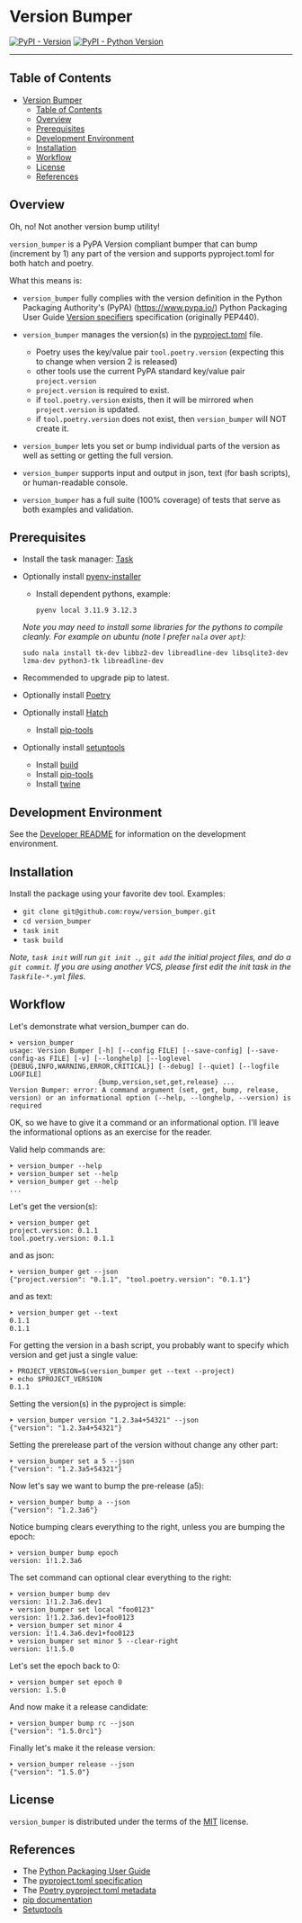 <!--
SPDX-FileCopyrightText: 2024 Roy Wright
SPDX-License-Identifier: MIT
-->

# Version Bumper

[![PyPI - Version](https://img.shields.io/pypi/v/version_bumper.svg)](https://pypi.org/project/version_bumper)
[![PyPI - Python Version](https://img.shields.io/pypi/pyversions/version_bumper.svg)](https://pypi.org/project/version_bumper)

---

## Table of Contents

<!-- TOC -->

- [Version Bumper](#version-bumper)
  - [Table of Contents](#table-of-contents)
  - [Overview](#overview)
  - [Prerequisites](#prerequisites)
  - [Development Environment](#development-environment)
  - [Installation](#installation)
  - [Workflow](#workflow)
  - [License](#license)
  - [References](#references)
  <!-- TOC -->

## Overview

Oh, no! Not another version bump utility!

`version_bumper` is a PyPA Version compliant bumper that can bump (increment
by 1) any part of the version and supports pyproject.toml for both hatch and
poetry.

What this means is:

- `version_bumper` fully complies with the version definition in the Python
  Packaging Authority's (PyPA) (https://www.pypa.io/) Python Packaging User
  Guide
  [Version specifiers](https://packaging.python.org/en/latest/specifications/version-specifiers/#version-specifiers)
  specification (originally PEP440).

- `version_bumper` manages the version(s) in the
  [pyproject.toml](https://packaging.python.org/en/latest/specifications/pyproject-toml/#pyproject-toml-spec)
  file.

  - Poetry uses the key/value pair `tool.poetry.version` (expecting this to
    change when version 2 is released)
  - other tools use the current PyPA standard key/value pair `project.version`
  - `project.version` is required to exist.
  - if `tool.poetry.version` exists, then it will be mirrored when
    `project.version` is updated.
  - if `tool.poetry.version` does not exist, then `version_bumper` will NOT
    create it.

- `version_bumper` lets you set or bump individual parts of the version as well
  as setting or getting the full version.

- `version_bumper` supports input and output in json, text (for bash scripts),
  or human-readable console.

- `version_bumper` has a full suite (100% coverage) of tests that serve as both
  examples and validation.

## Prerequisites

- Install the task manager: [Task](https://taskfile.dev/)
- Optionally install [pyenv-installer](https://github.com/pyenv/pyenv-installer)

  - Install dependent pythons, example:

    `pyenv local 3.11.9 3.12.3`

  _Note you may need to install some libraries for the pythons to compile
  cleanly._ _For example on ubuntu (note I prefer `nala` over `apt`):_

  `sudo nala install tk-dev libbz2-dev libreadline-dev libsqlite3-dev lzma-dev python3-tk libreadline-dev`

- Recommended to upgrade pip to latest.
- Optionally install [Poetry](https://python-poetry.org/)
- Optionally install [Hatch](https://hatch.pypa.io/)
  - Install [pip-tools](https://pypi.org/project/pip-tools/)
- Optionally install [setuptools](https://setuptools.pypa.io/)
  - Install [build](https://build.pypa.io/)
  - Install [pip-tools](https://pypi.org/project/pip-tools/)
  - Install [twine](https://twine.readthedocs.io/)

## Development Environment

See the [Developer README](DEV-README.md) for information on the development
environment.

## Installation

Install the package using your favorite dev tool. Examples:

- `git clone git@github.com:royw/version_bumper.git`
- `cd version_bumper`
- `task init`
- `task build`

_Note, `task init` will run `git init .`, `git add` the initial project files,
and do a `git commit`. If you are using another VCS, please first edit the init
task in the `Taskfile-*.yml` files._

## Workflow

Let's demonstrate what version_bumper can do.

    ➤ version_bumper
    usage: Version Bumper [-h] [--config FILE] [--save-config] [--save-config-as FILE] [-v] [--longhelp] [--loglevel {DEBUG,INFO,WARNING,ERROR,CRITICAL}] [--debug] [--quiet] [--logfile LOGFILE]
                          {bump,version,set,get,release} ...
    Version Bumper: error: A command argument (set, get, bump, release, version) or an informational option (--help, --longhelp, --version) is required

OK, so we have to give it a command or an informational option. I'll leave the
informational options as an exercise for the reader.

Valid help commands are:

    ➤ version_bumper --help
    ➤ version_bumper set --help
    ➤ version_bumper get --help
    ...

Let's get the version(s):

    ➤ version_bumper get
    project.version: 0.1.1
    tool.poetry.version: 0.1.1

and as json:

    ➤ version_bumper get --json
    {"project.version": "0.1.1", "tool.poetry.version": "0.1.1"}

and as text:

    ➤ version_bumper get --text
    0.1.1
    0.1.1

For getting the version in a bash script, you probably want to specify which
version and get just a single value:

    ➤ PROJECT_VERSION=$(version_bumper get --text --project)
    ➤ echo $PROJECT_VERSION
    0.1.1

Setting the version(s) in the pyproject is simple:

    ➤ version_bumper version "1.2.3a4+54321" --json
    {"version": "1.2.3a4+54321"}

Setting the prerelease part of the version without change any other part:

    ➤ version_bumper set a 5 --json
    {"version": "1.2.3a5+54321"}

Now let's say we want to bump the pre-release (a5):

    ➤ version_bumper bump a --json
    {"version": "1.2.3a6"}

Notice bumping clears everything to the right, unless you are bumping the epoch:

    ➤ version_bumper bump epoch
    version: 1!1.2.3a6

The set command can optional clear everything to the right:

    ➤ version_bumper bump dev
    version: 1!1.2.3a6.dev1
    ➤ version_bumper set local "foo0123"
    version: 1!1.2.3a6.dev1+foo0123
    ➤ version_bumper set minor 4
    version: 1!1.4.3a6.dev1+foo0123
    ➤ version_bumper set minor 5 --clear-right
    version: 1!1.5.0

Let's set the epoch back to 0:

    ➤ version_bumper set epoch 0
    version: 1.5.0

And now make it a release candidate:

    ➤ version_bumper bump rc --json
    {"version": "1.5.0rc1"}

Finally let's make it the release version:

    ➤ version_bumper release --json
    {"version": "1.5.0"}

## License

`version_bumper` is distributed under the terms of the
[MIT](https://spdx.org/licenses/MIT.html) license.

## References

- The [Python Packaging User Guide](https://packaging.python.org/en/latest)
- The
  [pyproject.toml specification](https://pypi.python.org/pypi/pyproject.toml)
- The [Poetry pyproject.toml metadata](https://python-poetry.org/docs/pyproject)
- [pip documentation](https://pip.pypa.io/en/stable/)
- [Setuptools](https://setuptools.pypa.io/)
